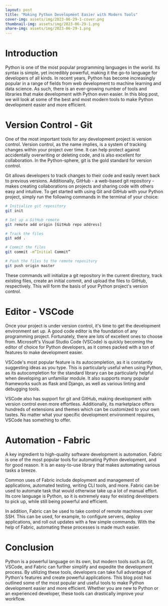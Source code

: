 ```yaml
---
layout: post
title: "Making Python Development Easier with Modern Tools"
cover-img: assets/img/2023-06-29-1-cover.png
thumbnail-img: assets/img/2023-06-29-1.png
share-img: assets/img/2023-06-29-1.png
---
```




# Introduction
Python is one of the most popular programming languages in the world. Its syntax is simple, yet incredibly powerful, making it the go-to language for developers of all kinds. In recent years, Python has become increasingly popular in a range of fields from web development to machine learning and data science. As such, there is an ever-growing number of tools and libraries that make development with Python even easier. In this blog post, we will look at some of the best and most modern tools to make Python development easier and more efficient.

# Version Control - Git
One of the most important tools for any development project is version control. Version control, as the name implies, is a system of tracking changes within your project over time. It can help protect against accidentally overwriting or deleting code, and is also excellent for collaboration. In the Python-sphere, git is the gold standard for version control. 

Git allows developers to track changes to their code and easily revert back to previous versions. Additionally, GitHub - a web-based git repository - makes creating collaborations on projects and sharing code with others easy and intuitive. To get started with using Git and GitHub with your Python project, simply run the following commands in the terminal of your choice:

```bash
# Initialize git repository
git init

# Set up a GitHub remote
git remote add origin [GitHub repo address]

# Track the files
git add .

# Commit the files
git commit -m”Initial Commit”

# Push the files to the remote repository
git push origin master 
```

These commands will initialize a git repository in the current directory, track existing files, create an initial commit, and upload the files to GitHub, respectively. This will form the basis of your Python project's version control.

# Editor - VSCode
Once your project is under version control, it's time to get the development environment set up. A good code editor is the foundation of any programming project. Fortunately, there are lots of excellent ones to choose from. Microsoft's Visual Studio Code (VSCode) is quickly becoming the editor of choice for Python developers, as it comes packed with a ton of features to make development easier. 

VSCode's most popular feature is its autocompletion, as it is constantly suggesting ideas as you type. This is particularly useful when using Python, as its autocompletion for the standard library can be particularly helpful when developing an unfamiliar module. It also supports many popular frameworks such as flask and Django, as well as various linting and debugging tools. 

VSCode also has support for git and GitHub, making development with version control even more effortless. Additionally, its marketplace offers hundreds of extensions and themes which can be customized to your own tastes. No matter what your specific development environment requires, VSCode has something to offer. 

# Automation - Fabric
A key ingredient to high-quality software development is automation. Fabric is one of the most popular tools for automating Python development, and for good reason. It is an easy-to-use library that makes automating various tasks a breeze.

Common uses of Fabric include deployment and management of applications, automated testing, writing CLI tools, and more. Fabric can be used to automate task that would otherwise take up a lot of manual effort. Its core language is Python, so it is extremely easy for existing developers to pick up, while still being powerful and efficient. 

In addition, Fabric can be used to take control of remote machines over SSH. This can be used, for example, to configure servers, deploy applications, and roll out updates with a few simple commands. With the help of Fabric, automating these processes is made much easier. 

# Conclusion
 Python is a powerful language on its own, but modern tools such as Git, VSCode, and Fabric can further simplify and expedite the development process. By utilizing these tools, developers can take full advantage of Python's features and create powerful applications. This blog post has outlined some of the most popular and useful tools to make Python development easier and more efficient. Whether you are new to Python or an experienced developer, these tools can drastically improve your workflow.
